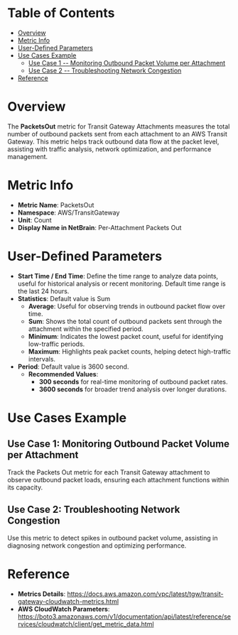 # Table of Contents
- [Overview](#overview)
- [Metric Info](#metric-info)
- [User-Defined Parameters](#user-defined-parameters)
- [Use Cases Example](#example)
    - [Use Case 1 -- Monitoring Outbound Packet Volume per Attachment](#example-1) 
    - [Use Case 2 -- Troubleshooting Network Congestion](#example-2)
- [Reference](#reference)

# Overview <a name="overview"></a>
The <b>PacketsOut</b> metric for Transit Gateway Attachments measures the total number of outbound packets sent from each attachment to an AWS Transit Gateway. This metric helps track outbound data flow at the packet level, assisting with traffic analysis, network optimization, and performance management.


# Metric Info <a name="metric-info"></a>
* <b>Metric Name</b>: PacketsOut
* <b>Namespace</b>: AWS/TransitGateway
* <b>Unit</b>: Count
* <b>Display Name in NetBrain</b>: Per-Attachment Packets Out

# User-Defined Parameters <a name="user-defined-parameters"></a>
* <b>Start Time / End Time</b>: Define the time range to analyze data points, useful for historical analysis or recent monitoring. Default time range is the last 24 hours.
* <b>Statistics</b>: Default value is Sum
  * <b>Average</b>: Useful for observing trends in outbound packet flow over time.
  * <b>Sum</b>: Shows the total count of outbound packets sent through the attachment within the specified period.
  * <b>Minimum</b>: Indicates the lowest packet count, useful for identifying low-traffic periods.
  * <b>Maximum</b>: Highlights peak packet counts, helping detect high-traffic intervals.
* <b>Period</b>: Default value is 3600 second.
  * <b>Recommended Values</b>:
    * <b>300 seconds</b> for real-time monitoring of outbound packet rates.
    * <b>3600 seconds</b> for broader trend analysis over longer durations.

# Use Cases Example <a name="example"></a>
## Use Case 1: Monitoring Outbound Packet Volume per Attachment <a name="example-1"></a>
Track the Packets Out metric for each Transit Gateway attachment to observe outbound packet loads, ensuring each attachment functions within its capacity.

## Use Case 2: Troubleshooting Network Congestion <a name="example-2"></a>
Use this metric to detect spikes in outbound packet volume, assisting in diagnosing network congestion and optimizing performance.


# Reference <a name="reference"></a>
* <b>Metrics Details</b>: https://docs.aws.amazon.com/vpc/latest/tgw/transit-gateway-cloudwatch-metrics.html
* <b>AWS CloudWatch Parameters</b>: https://boto3.amazonaws.com/v1/documentation/api/latest/reference/services/cloudwatch/client/get_metric_data.html
